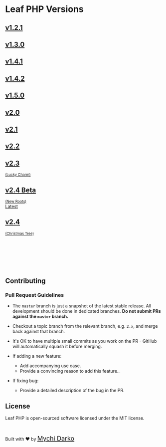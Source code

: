 # Leaf PHP Versions

<div class="version-cards">
  <a href="https://leaf-docs.netlify.app/v1.2.1/index.html" target="_blank" class="version-card">
    <h2>v1.2.1</h2>
  </a>
  <a href="https://leaf-docs.netlify.app/v1.3.0/index.html" target="_blank" class="version-card">
    <h2>v1.3.0</h2>
  </a>
  <a href="https://leaf-docs.netlify.app/v1.4.1/index.html" target="_blank" class="version-card">
    <h2>v1.4.1</h2>
  </a>
  <a href="https://leaf-docs.netlify.app/v1.4.2/index.html" target="_blank" class="version-card">
    <h2>v1.4.2</h2>
  </a>
  <a href="https://leaf-docs.netlify.app/v1.5.0/index.html" target="_blank" class="version-card">
    <h2>v1.5.0</h2>
  </a>
  <a href="/#/leaf/v/2.0/" class="version-card">
    <h2>v2.0</h2>
  </a>
  <a href="/#/leaf/v/2.1/" class="version-card">
    <h2>v2.1</h2>
  </a>
  <a href="/#/leaf/v/2.2/" class="version-card">
    <h2>v2.2</h2>
  </a>
  <a href="/#/leaf/v/lucky-charm/" class="version-card">
    <h2>v2.3</h2>
    <small>(Lucky Charm)</small>
  </a>
  <a href="/#/leaf/v/2.4-beta/" class="version-card">
    <!-- <div class="tag -beta">Latest (Beta)</div> -->
    <h2>v2.4 Beta</h2>
    <small>(New Roots)</small>
  </a>
  <a href="/#/leaf/v/2.4/" class="version-card">
    <div class="tag -stable">Latest</div>
    <h2>v2.4</h2>
    <small>(Christmas Tree)</small>
  </a>
  <div class="version-card" style="opacity: 0 !important; cursor:unset !important;">
    <div class="tag -stable">Latest</div>
    <h2>v2.4</h2>
    <small>(Christmas Tree)</small>
  </div>
</div>

## Contributing

### Pull Request Guidelines

- The `master` branch is just a snapshot of the latest stable release. All development should be done in dedicated branches. **Do not submit PRs against the `master` branch.**

- Checkout a topic branch from the relevant branch, e.g. `2.x`, and merge back against that branch.

- It's OK to have multiple small commits as you work on the PR - GitHub will automatically squash it before merging.

- If adding a new feature:
  - Add accompanying use case.
  - Provide a convincing reason to add this feature..

- If fixing bug:
  <!-- - If you are resolving a special issue, add `(fix #xxxx[,#xxxx])` (#xxxx is the issue id) in your PR title for a better release log, e.g. `update entities encoding/decoding (fix #3899)`. -->
  - Provide a detailed description of the bug in the PR.

## License

Leaf PHP is open-sourced software licensed under the MIT license.

<br>

Built with ❤ by <a href="https://mychi.netlify.app" style="font-size: 20px; color: #111;" target="_blank">Mychi Darko</a>
